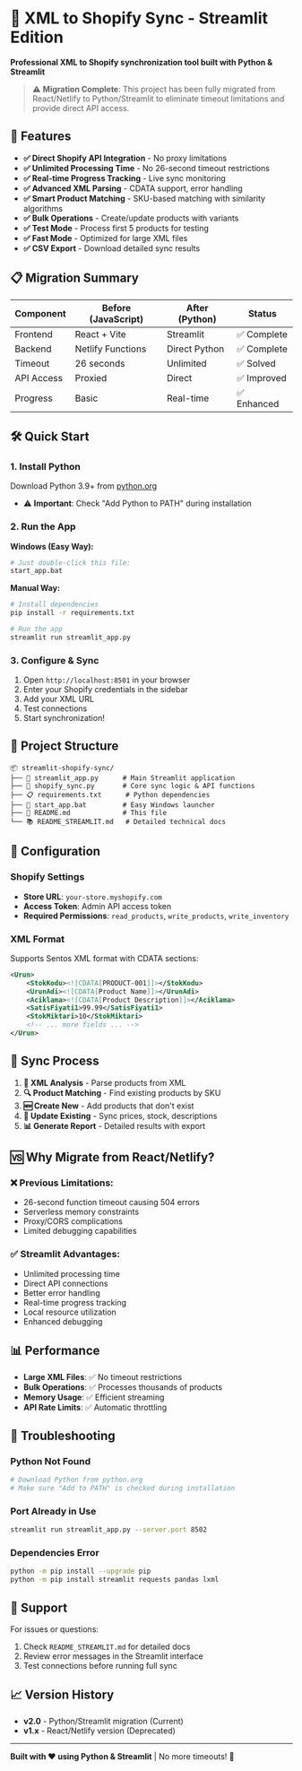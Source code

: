 # 🔄 XML to Shopify Sync - Streamlit Edition

**Professional XML to Shopify synchronization tool built with Python & Streamlit**

> ⚠️ **Migration Complete**: This project has been fully migrated from React/Netlify to Python/Streamlit to eliminate timeout limitations and provide direct API access.

## 🚀 Features

- **✅ Direct Shopify API Integration** - No proxy limitations
- **✅ Unlimited Processing Time** - No 26-second timeout restrictions  
- **✅ Real-time Progress Tracking** - Live sync monitoring
- **✅ Advanced XML Parsing** - CDATA support, error handling
- **✅ Smart Product Matching** - SKU-based matching with similarity algorithms
- **✅ Bulk Operations** - Create/update products with variants
- **✅ Test Mode** - Process first 5 products for testing
- **✅ Fast Mode** - Optimized for large XML files
- **✅ CSV Export** - Download detailed sync results

## 📋 Migration Summary

| Component | Before (JavaScript) | After (Python) | Status |
|-----------|-------------------|----------------|--------|
| Frontend | React + Vite | Streamlit | ✅ Complete |
| Backend | Netlify Functions | Direct Python | ✅ Complete |
| Timeout | 26 seconds | Unlimited | ✅ Solved |
| API Access | Proxied | Direct | ✅ Improved |
| Progress | Basic | Real-time | ✅ Enhanced |

## 🛠️ Quick Start

### 1. Install Python
Download Python 3.9+ from [python.org](https://www.python.org/downloads/)
- ⚠️ **Important**: Check "Add Python to PATH" during installation

### 2. Run the App
**Windows (Easy Way):**
```bash
# Just double-click this file:
start_app.bat
```

**Manual Way:**
```bash
# Install dependencies
pip install -r requirements.txt

# Run the app
streamlit run streamlit_app.py
```

### 3. Configure & Sync
1. Open `http://localhost:8501` in your browser
2. Enter your Shopify credentials in the sidebar
3. Add your XML URL
4. Test connections
5. Start synchronization!

## 📁 Project Structure

```
📦 streamlit-shopify-sync/
├── 🐍 streamlit_app.py      # Main Streamlit application
├── 🔧 shopify_sync.py       # Core sync logic & API functions
├── 📋 requirements.txt      # Python dependencies
├── 🚀 start_app.bat         # Easy Windows launcher
├── 📖 README.md             # This file
└── 📚 README_STREAMLIT.md   # Detailed technical docs
```

## 🔧 Configuration

### Shopify Settings
- **Store URL**: `your-store.myshopify.com`
- **Access Token**: Admin API access token
- **Required Permissions**: `read_products`, `write_products`, `write_inventory`

### XML Format
Supports Sentos XML format with CDATA sections:
```xml
<Urun>
    <StokKodu><![CDATA[PRODUCT-001]]></StokKodu>
    <UrunAdi><![CDATA[Product Name]]></UrunAdi>
    <Aciklama><![CDATA[Product Description]]></Aciklama>
    <SatisFiyati1>99.99</SatisFiyati1>
    <StokMiktari>10</StokMiktari>
    <!-- ... more fields ... -->
</Urun>
```

## 🎯 Sync Process

1. **📄 XML Analysis** - Parse products from XML
2. **🔍 Product Matching** - Find existing products by SKU
3. **🆕 Create New** - Add products that don't exist
4. **🔄 Update Existing** - Sync prices, stock, descriptions
5. **📊 Generate Report** - Detailed results with export

## 🆚 Why Migrate from React/Netlify?

### ❌ Previous Limitations:
- 26-second function timeout causing 504 errors
- Serverless memory constraints  
- Proxy/CORS complications
- Limited debugging capabilities

### ✅ Streamlit Advantages:
- Unlimited processing time
- Direct API connections
- Better error handling
- Real-time progress tracking
- Local resource utilization
- Enhanced debugging

## 📊 Performance

- **Large XML Files**: ✅ No timeout restrictions
- **Bulk Operations**: ✅ Processes thousands of products
- **Memory Usage**: ✅ Efficient streaming
- **API Rate Limits**: ✅ Automatic throttling

## 🚨 Troubleshooting

### Python Not Found
```bash
# Download Python from python.org
# Make sure "Add to PATH" is checked during installation
```

### Port Already in Use
```bash
streamlit run streamlit_app.py --server.port 8502
```

### Dependencies Error
```bash
python -m pip install --upgrade pip
python -m pip install streamlit requests pandas lxml
```

## 🤝 Support

For issues or questions:
1. Check `README_STREAMLIT.md` for detailed docs
2. Review error messages in the Streamlit interface
3. Test connections before running full sync

## 📈 Version History

- **v2.0** - Python/Streamlit migration (Current)
- **v1.x** - React/Netlify version (Deprecated)

---

**Built with ❤️ using Python & Streamlit** | No more timeouts! 🎉

